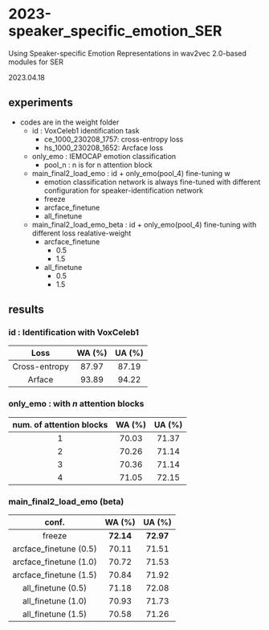# 2023-speaker_specific_emotion_SER

Using Speaker-specific Emotion Representations in wav2vec 2.0-based modules for SER

2023.04.18

## experiments
- codes are in the weight folder
    - id : VoxCeleb1 identification task
        - ce_1000_230208_1757: cross-entropy loss
        - hs_1000_230208_1652: Arcface loss
    - only_emo : IEMOCAP emotion classification
        - pool_n : n is for n attention block
    - main_final2_load_emo : id + only_emo(pool_4) fine-tuning w
        - emotion classification network is always fine-tuned with different configuration for speaker-identification network
        - freeze
        - arcface_finetune
        - all_finetune 
    - main_final2_load_emo_beta : id + only_emo(pool_4) fine-tuning with different loss realative-weight
        - arcface_finetune
            - 0.5
            - 1.5
        - all_finetune 
            - 0.5
            - 1.5

## results
### id : Identification with VoxCeleb1
| Loss  | WA (%) | UA (%) |
| :---: |  :---: | :---:  |
| Cross-entropy | 87.97 | 87.19|
|Arface | 93.89 | 94.22 |

### only_emo : with $n$ attention blocks
| num. of attention blocks |  WA (%) | UA (%) |
| :---: |  :---: | :---:  |
| 1 | 70.03 | 71.37 |
| 2 | 70.26 | 71.14 |
| 3 | 70.36 | 71.14 |
| 4 | 71.05 | 72.15 |

### main_final2_load_emo (beta)
| conf. |  WA (%) | UA (%) |
| :---: |  :---: | :---:  |
| freeze | **72.14** | **72.97** |
| arcface_finetune (0.5) | 70.11 | 71.51 |
| arcface_finetune (1.0) | 70.72 | 71.53 |
| arcface_finetune (1.5) | 70.84 | 71.92 |
| all_finetune (0.5) | 71.18 | 72.08 |
| all_finetune (1.0) | 70.93 | 71.73 |
| all_finetune (1.5) | 70.58 | 71.26 |

